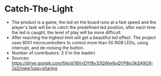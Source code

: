 # Catch-The-Light
- The product is a game, the led on the board runs at a fast speed and the player's task will be to catch the predefined led position, after each time the led is caught, the level of play will be more difficult. 
- After reaching the highest limit will get a beautiful led effect. The project uses 8051 microcontrollers to control more than 50 RGB LEDs, using interrupt, and de-noising the button. 
- Number of contributors: 3 (I'm the leader)
- Sources: https://drive.google.com/file/d/18VvDYf8v33QWw8uQYP8ic0kSA9O9-2a2/view?usp=sharing 
